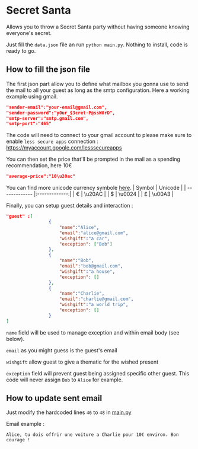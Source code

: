 # Secret Santa

Allows you to throw a Secret Santa party without having someone knowing everyone's secret.

Just fill the `data.json` file an run `python main.py`. Nothing to install, code is ready to go.

## How to fill the json file

The first json part allow you to define what mailbox you gonna use to send the mail to all your guest as long as the smtp configuration.
Here a working example using gmail.
```json
"sender-email":"your-email@gmail.com",
"sender-password":"y0ur_$3cret-P@ssW0rD",
"smtp-server":"smtp.gmail.com",
"smtp-port":"465"
```        

The code will need to connect to your gmail account to please make sure to enable `less secure apps` connection :
https://myaccount.google.com/lesssecureapps

You can then set the price that'll be prompted in the mail as a spending recommendation, here 10€
```json
"average-price":"10\u20ac"
```
You can find more unicode currency symbole [here](https://www.rapidtables.com/code/text/unicode-characters.html).
| Symbol        | Unicode       |
| ------------- |:-------------:|
| €             | 	\u20AC      |
| $             |   \u0024      |
| £             |   \u00A3      |


Finally, you can setup guest details and interaction :
```json
"guest" :[
                {
                    "name":"Alice",
                    "email":"alice@gmail.com",
                    "wishgift":"a car",
                    "exception": ["Bob"]
                },
                {
                    "name":"Bob",
                    "email":"bob@gmail.com",
                    "wishgift":"a house",
                    "exception": []
                },
                {
                    "name":"Charlie",
                    "email":"charlie@gmail.com",
                    "wishgift":"a world trip",
                    "exception": []
                }
]
```        
`name` field will be used to manage exception and within email body (see below).

`email` as you might guess is the guest's email

`wishgift` allow guest to give a thematic for the wished present

`exception` field will prevent guest being assigned specific other guest.
This code will never assign `Bob` to `Alice` for example.

## How to update sent email

Just modify the hardcoded lines ```46``` to ```48``` in [main.py](main.py)

Email example :
```
Alice, tu dois offrir une voiture a Charlie pour 10€ environ. Bon courage !
```